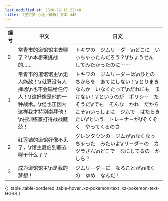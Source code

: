 ```yaml
---
last_modified_at: 2020-12-15 22:48
title: 《宝可梦 心金／魂银》文本 448
---
```

| 编号 | 中文 | 日文 |
| ---- | ---- | ---- |
| 0 | 常青市的道馆馆主去哪了？\n本想来挑战的…… | トキワの　ジムリ－ダ－\nどこに　いっちゃったんだろう？\fちょうせん　してみたかったのに⋯⋯ |
| 1 | 常青市的道馆馆主\n无人能敌！\r就算没有人捧场\n也不会输给任何人！\f这好像是他的一种战术。\r但也正因为这样我才特别崇拜他！\n把训练家打得战战兢兢！ | トキワの　ジムリ－ダ－は\nひとの　ちからを　あてにしない！\rとりまきなんか　いなくたって\nだれにも　まけない！\fというのが　ポリシ－　だそうだ\rでも　そんな　かれ　だからこそ\nいっしょに　ジムで　はたらきたい\fという　トレ－ナ－が\fぞくぞく　やってくるのさ |
| 2 | 红莲镇的道馆好像不见了，\r馆主夏伯到底去哪干什么了？ | グレンタウンの　ジムが\nなくなっちゃった　みたいよ\rリ－ダ－の　カツラさん\nどこで　なにしてるの　かしら？ |
| 3 | 成为道馆馆主\n是我的梦想！ | ジムリ－ダ－に　なることが\nぼくの　ゆめ　なんだ！ |
{: .table .table-bordered .table-hover .xz-pokemon-text .xz-pokemon-text-HGSS }
